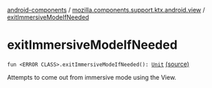 [android-components](../index.md) / [mozilla.components.support.ktx.android.view](index.md) / [exitImmersiveModeIfNeeded](./exit-immersive-mode-if-needed.md)

# exitImmersiveModeIfNeeded

`fun <ERROR CLASS>.exitImmersiveModeIfNeeded(): `[`Unit`](https://kotlinlang.org/api/latest/jvm/stdlib/kotlin/-unit/index.html) [(source)](https://github.com/mozilla-mobile/android-components/blob/master/components/support/ktx/src/main/java/mozilla/components/support/ktx/android/view/Activity.kt#L28)

Attempts to come out from immersive mode using the View.


